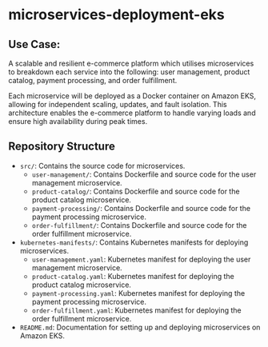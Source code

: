 # microservices-deployment-eks

## Use Case:

A scalable and resilient e-commerce platform which utilises microservices to breakdown each service into the following: user management, product catalog, payment processing, and order fulfillment. 

Each microservice will be deployed as a Docker container on Amazon EKS, allowing for independent scaling, updates, and fault isolation. This architecture enables the e-commerce platform to handle varying loads and ensure high availability during peak times.

## Repository Structure

- `src/`: Contains the source code for microservices.
  - `user-management/`: Contains Dockerfile and source code for the user management microservice.
  - `product-catalog/`: Contains Dockerfile and source code for the product catalog microservice.
  - `payment-processing/`: Contains Dockerfile and source code for the payment processing microservice.
  - `order-fulfillment/`: Contains Dockerfile and source code for the order fulfillment microservice.
- `kubernetes-manifests/`: Contains Kubernetes manifests for deploying microservices.
  - `user-management.yaml`: Kubernetes manifest for deploying the user management microservice.
  - `product-catalog.yaml`: Kubernetes manifest for deploying the product catalog microservice.
  - `payment-processing.yaml`: Kubernetes manifest for deploying the payment processing microservice.
  - `order-fulfillment.yaml`: Kubernetes manifest for deploying the order fulfillment microservice.
- `README.md`: Documentation for setting up and deploying microservices on Amazon EKS.

